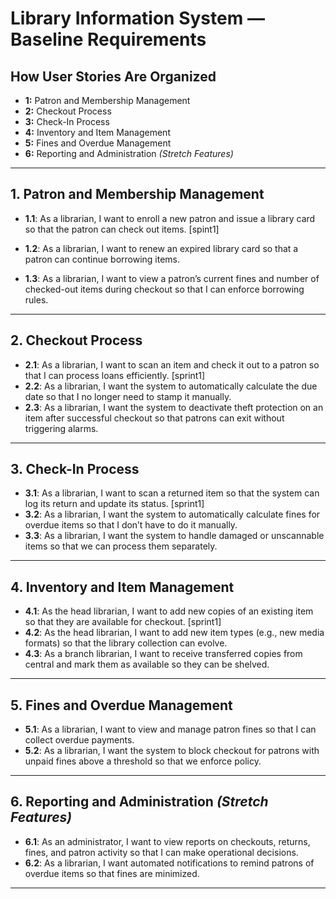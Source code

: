 #  Library Information System — Baseline Requirements

##  How User Stories Are Organized
- **1:** Patron and Membership Management  
- **2:** Checkout Process  
- **3:** Check-In Process  
- **4:** Inventory and Item Management  
- **5:** Fines and Overdue Management  
- **6:** Reporting and Administration *(Stretch Features)*

---

## 1. Patron and Membership Management

- **1.1**: As a librarian, I want to enroll a new patron and issue a library card so that the patron can check out items. [spint1]

- **1.2**: As a librarian, I want to renew an expired library card so that a patron can continue borrowing items. 
- **1.3**: As a librarian, I want to view a patron’s current fines and number of checked-out items during checkout so that I can enforce borrowing rules.

---

## 2. Checkout Process

- **2.1**: As a librarian, I want to scan an item and check it out to a patron so that I can process loans efficiently. [sprint1]
- **2.2**: As a librarian, I want the system to automatically calculate the due date so that I no longer need to stamp it manually.  
- **2.3**: As a librarian, I want the system to deactivate theft protection on an item after successful checkout so that patrons can exit without triggering alarms.

---

## 3. Check-In Process

- **3.1**: As a librarian, I want to scan a returned item so that the system can log its return and update its status. [sprint1]
- **3.2**: As a librarian, I want the system to automatically calculate fines for overdue items so that I don’t have to do it manually.  
- **3.3**: As a librarian, I want the system to handle damaged or unscannable items so that we can process them separately.

---

## 4. Inventory and Item Management

- **4.1**: As the head librarian, I want to add new copies of an existing item so that they are available for checkout. [sprint1]
- **4.2**: As the head librarian, I want to add new item types (e.g., new media formats) so that the library collection can evolve.  
- **4.3**: As a branch librarian, I want to receive transferred copies from central and mark them as available so they can be shelved.

---

## 5. Fines and Overdue Management

- **5.1**: As a librarian, I want to view and manage patron fines so that I can collect overdue payments.  
- **5.2**: As a librarian, I want the system to block checkout for patrons with unpaid fines above a threshold so that we enforce policy.

---

## 6. Reporting and Administration *(Stretch Features)*

- **6.1**: As an administrator, I want to view reports on checkouts, returns, fines, and patron activity so that I can make operational decisions.  
- **6.2**: As a librarian, I want automated notifications to remind patrons of overdue items so that fines are minimized.

---

